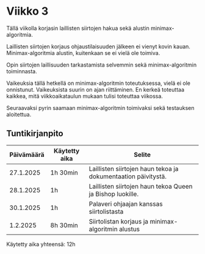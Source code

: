 # Viikko 3

Tällä viikolla korjasin laillisten siirtojen hakua sekä alustin minimax-algoritmia.

Laillisten siirtojen korjaus ohjaustilaisuuden jälkeen ei vienyt kovin kauan. Minimax-algoritmia alustin, kuitenkaan se ei vielä ole toimiva.

Opin siirtojen laillisuuden tarkastamista selvemmin sekä minimax-algoritmin toiminnasta.

Vaikeuksia tällä hetkellä on minimax-algoritmin toteutuksessa, vielä ei ole onnistunut. Vaikeuksista suurin on ajan riittäminen. En kerkeä toteuttaa kaikkea, mitä viikkoaikataulun mukaan tulisi toteuttaa viikossa. 

Seuraavaksi pyrin saamaan minimax-algoritmin toimivaksi sekä testauksen aloitettua.

## Tuntikirjanpito

| Päivämäärä | Käytetty aika | Selite |
|------------|---------------|--------|
| 27.1.2025  | 1h 30min      | Laillisten siirtojen haun tekoa ja dokumentaation päivitystä.|
| 28.1.2025  | 1h            | Laillisten siirtojen haun tekoa Queen ja Bishop luokille.|
| 30.1.2025  | 1h            | Palaveri ohjaajan kanssas siirtolistasta |
| 1.2.2025   | 8h 30min      | Siirtolistan korjaus ja minimax-algoritmin alustus |

Käytetty aika yhteensä: 12h
